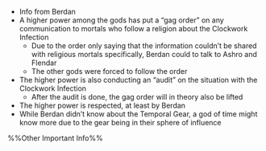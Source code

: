 - Info from Berdan
- A higher power among the gods has put a “gag order” on any communication to mortals who follow a religion about the Clockwork Infection
	- Due to the order only saying that the information couldn’t be shared with religious mortals specifically, Berdan could to talk to Ashro and Flendar
	- The other gods were forced to follow the order
- The higher power is also conducting an “audit” on the situation with the Clockwork Infection
	- After the audit is done, the gag order will in theory also be lifted
- The higher power is respected, at least by Berdan  
- While Berdan didn’t know about the Temporal Gear, a god of time might know more due to the gear being in their sphere of influence

%%Other Important Info%%